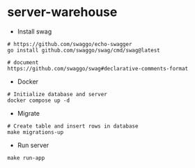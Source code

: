 # server-warehouse

- Install swag
```shell
# https://github.com/swaggo/echo-swagger
go install github.com/swaggo/swag/cmd/swag@latest

# document
https://github.com/swaggo/swag#declarative-comments-format
```

- Docker 
```shell
# Initialize database and server 
docker compose up -d 
```

- Migrate 
```shell
# Create table and insert rows in database
make migrations-up
```

- Run server 
```shell
make run-app
```
